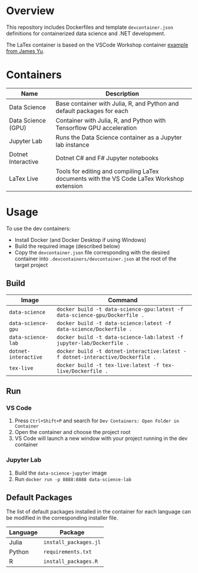 # Overview
This repository includes Dockerfiles and template `devcontainer.json` definitions for containerized data science and .NET development. 

The LaTex container is based on the VSCode Workshop container [example from James Yu](https://github.com/James-Yu/LaTeX-Workshop/tree/master/samples/docker).

# Containers
| Name | Description |
|-|-|
| Data Science | Base container with Julia, R, and Python and default packages for each|
| Data Science (GPU) | Container with Julia, R, and Python with Tensorflow GPU acceleration |
| Jupyter Lab | Runs the Data Science container as a Jupyter lab instance |
| Dotnet Interactive | Dotnet C# and F# Jupyter notebooks |
| LaTex Live | Tools for editing and compiling LaTex documents with the VS Code LaTex Workshop extension |

# Usage
To use the dev containers:
- Install Docker (and Docker Desktop if using Windows)
- Build the required image (described below)
- Copy the `devcontainer.json` file corresponding with the desired container into `.devcontainers/devcontainer.json` at the root of the target project

## Build
| Image | Command |
|-|-|
| `data-science` | `docker build -t data-science-gpu:latest -f data-science-gpu/Dockerfile .` |
| `data-science-gpu` | `docker build -t data-science:latest -f data-science/Dockerfile .` |
| `data-science-lab` | `docker build -t data-science-lab:latest -f jupyter-lab/Dockerfile .` |
| `dotnet-interactive` | `docker build -t dotnet-interactive:latest -f dotnet-interactive/Dockerfile .` |
| `tex-live` | `docker build -t tex-live:latest -f tex-live/Dockerfile .` |

## Run
### VS Code
1. Press `Ctrl+Shift+P` and search for `Dev Containers: Open Folder in Container`
2. Open the container and choose the project root
3. VS Code will launch a new window with your project running in the dev container 

### Jupyter Lab
1. Build the `data-science-jupyter` image
2. Run `docker run -p 8888:8888 data-science-lab`

## Default Packages
The list of default packages installed in the container for each language can be modified in the corresponding installer file.

| Language | Package |
|-|-|
| Julia | `install_packages.jl` |
| Python | `requirements.txt` |
| R | `install_packages.R` |
